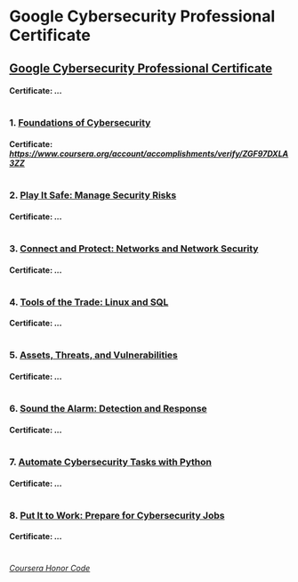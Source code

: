 # Google Cybersecurity Professional Certificate


## [Google Cybersecurity Professional Certificate](https://www.coursera.org/professional-certificates/google-cybersecurity)
####    **Certificate:** _..._
#

### 1. [Foundations of Cybersecurity](https://www.coursera.org/learn/foundations-of-cybersecurity?specialization=google-cybersecurity)

####    **Certificate:** _https://www.coursera.org/account/accomplishments/verify/ZGF97DXLA3ZZ_
#
### 2. [Play It Safe: Manage Security Risks](https://www.coursera.org/learn/manage-security-risks?specialization=google-cybersecurity)

####    **Certificate:** _..._
#   
### 3. [Connect and Protect: Networks and Network Security](https://www.coursera.org/learn/networks-and-network-security?specialization=google-cybersecurity)

####    **Certificate:** _..._
#   
### 4. [Tools of the Trade: Linux and SQL](https://www.coursera.org/learn/linux-and-sql?specialization=google-cybersecurity)

####    **Certificate:** _..._
#
### 5. [Assets, Threats, and Vulnerabilities](https://www.coursera.org/learn/assets-threats-and-vulnerabilities?specialization=google-cybersecurity)

####    **Certificate:** _..._
#
### 6. [Sound the Alarm: Detection and Response](https://www.coursera.org/learn/detection-and-response?specialization=google-cybersecurity)

####    **Certificate:** _..._
#
### 7. [Automate Cybersecurity Tasks with Python](https://www.coursera.org/learn/automate-cybersecurity-tasks-with-python?specialization=google-cybersecurity)

####    **Certificate:** _..._
#
### 8. [Put It to Work: Prepare for Cybersecurity Jobs](https://www.coursera.org/learn/prepare-for-cybersecurity-jobs?specialization=google-cybersecurity)

####    **Certificate:** _..._
#


[*Coursera Honor Code*](https://www.coursera.support/s/article/209818863-Coursera-Honor-Code?language=en_US)
